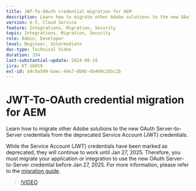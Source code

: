 ```yaml
---
title: JWT-To-OAuth credential migration for AEM
description: Learn how to migrate other Adobe solutions to the new OAuth Server-to-Server credentials.
version: 6.5, Cloud Service
feature: Integrations, Migration, Security
topic: Integrations, Migration, Security
role: Admin, Developer
level: Beginner, Intermediate
doc-type: Technical Video
duration: 334
last-substantial-update: 2024-08-19
jira: KT-16019
exl-id: d4c9a509-baec-44e7-8b0b-6b469c1b5c2b
---
```

# JWT-To-OAuth credential migration for AEM

Learn how to migrate other Adobe solutions to the new OAuth Server-to-Server credentials from the deprecated Service Account (JWT) credentials.

While the Service Account (JWT) credentials have been marked as deprecated, they will continue to work until Jan 27, 2025. Therefore, you must migrate your application or integration to use the new OAuth Server-to-Server credential before Jan 27, 2025. For more information, please refer to the [migration guide](https://developer.adobe.com/developer-console/docs/guides/authentication/ServerToServerAuthentication/migration/).


>[!VIDEO](https://video.tv.adobe.com/v/3432960/?learn=on)
